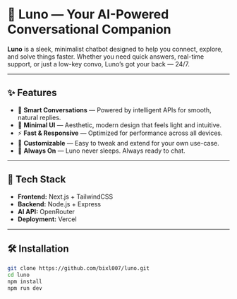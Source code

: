 # 🌙 Luno — Your AI-Powered Conversational Companion

**Luno** is a sleek, minimalist chatbot designed to help you connect, explore, and solve things faster. Whether you need quick answers, real-time support, or just a low-key convo, Luno’s got your back — 24/7.

---

## ✨ Features

- 🤖 **Smart Conversations** — Powered by intelligent APIs for smooth, natural replies.
- 🎨 **Minimal UI** — Aesthetic, modern design that feels light and intuitive.
- ⚡ **Fast & Responsive** — Optimized for performance across all devices.
- 🔧 **Customizable** — Easy to tweak and extend for your own use-case.
- 🌙 **Always On** — Luno never sleeps. Always ready to chat.

---

## 🚀 Tech Stack

- **Frontend:** Next.js + TailwindCSS
- **Backend:** Node.js + Express
- **AI API:** OpenRouter
- **Deployment:** Vercel

---

## 🛠️ Installation

```bash
git clone https://github.com/bixl007/luno.git
cd luno
npm install
npm run dev
